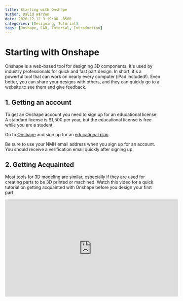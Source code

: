 ```yaml
---
title: Starting with Onshape
author: David Warren
date: 2020-12-12 9:19:00 -0500
categories: [Designing, Tutorial]
tags: [Onshape, CAD, Tutorial, Introduction]
---
```


# Starting with Onshape

Onshape is a web-based tool for designing 3D components. It's used by industry professionals for quick and fast part design. In short, it's a powerful tool that can work on nearly every computer (iPad included!). Even better, you can share your designs with others, and they can quickly go to a website to see them and give feedback.

## 1. Getting an account

To get an Onshape account you need to sign up for an educational license. A standard license is $1,500 per year, but the educational license is free while you are a student.

Go to [Onshape](https://www.onshape.com/en/education/) and sign up for an [educational plan](https://www.onshape.com/en/education/).

Be sure to use your NMH email address when you sign up for an account. You should receive a verification email quickly after signing up.

## 2. Getting Acquainted

Most tools for 3D modeling are similar, especially if they are used for creating parts to be 3D printed or machined. Watch this video for a quick tutorial on getting acquainted with Onshape before you design your first part.

<iframe width="560" height="315" src="https://www.youtube.com/embed/dQw4w9WgXcQ" frameborder="0" allow="autoplay; encrypted-media" allowfullscreen></iframe>